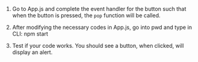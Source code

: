 1. Go to App.js and complete the event handler for the button such that when the button is pressed, the `pop` function will be called.

2. After modifying the necessary codes in App.js, go into pwd and type in CLI: npm start

3. Test if your code works. You should see a button, when clicked, will display an alert.

